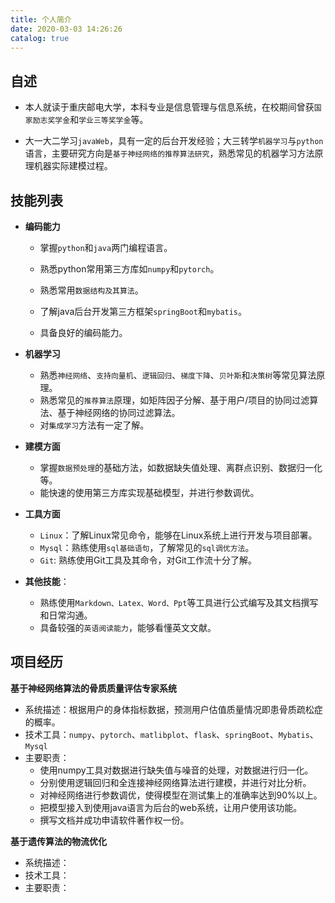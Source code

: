 ```yaml
---
title: 个人简介
date: 2020-03-03 14:26:26
catalog: true
---
```




## 自述

- 本人就读于重庆邮电大学，本科专业是信息管理与信息系统，在校期间曾获`国家励志奖学金`和`学业三等奖学金`等。

- 大一大二学习`javaWeb`，具有一定的后台开发经验；大三转学`机器学习`与`python`语言，主要研究方向是`基于神经网络的推荐算法研究`，熟悉常见的机器学习方法原理机器实际建模过程。

## 技能列表

- **编码能力**

  - 掌握`python`和`java`两门编程语言。

  - 熟悉python常用第三方库如`numpy`和`pytorch`。
  - 熟悉常用`数据结构及其算法`。
  - 了解java后台开发第三方框架`springBoot`和`mybatis`。
  - 具备良好的编码能力。

- **机器学习**
  - 熟悉`神经网络`、`支持向量机`、`逻辑回归`、`梯度下降`、`贝叶斯`和`决策树`等常见算法原理。
  - 熟悉常见的`推荐算法`原理，如矩阵因子分解、基于用户/项目的协同过滤算法、基于神经网络的协同过滤算法。
  - 对`集成学习`方法有一定了解。

- **建模方面**
  - 掌握`数据预处理`的基础方法，如数据缺失值处理、离群点识别、数据归一化等。
  - 能快速的使用第三方库实现基础模型，并进行参数调优。

- **工具方面**
  - `Linux`：了解Linux常见命令，能够在Linux系统上进行开发与项目部署。
  - `Mysql`：熟练使用`sql基础语句`，了解常见的`sql调优方法`。
  - `Git`: 熟练使用Git工具及其命令，对Git工作流十分了解。
- **其他技能**：
  - 熟练使用`Markdown、Latex、Word、Ppt`等工具进行公式编写及其文档撰写和日常沟通。
  - 具备较强的`英语阅读能力`，能够看懂英文文献。

## 项目经历

**基于神经网络算法的骨质质量评估专家系统**

- 系统描述：根据用户的身体指标数据，预测用户估值质量情况即患骨质疏松症的概率。
- 技术工具：`numpy`、`pytorch`、`matlibplot`、`flask`、`springBoot`、`Mybatis`、`Mysql`
- 主要职责：
  - 使用numpy工具对数据进行缺失值与噪音的处理，对数据进行归一化。
  - 分别使用逻辑回归和全连接神经网络算法进行建模，并进行对比分析。
  - 对神经网络进行参数调优，使得模型在测试集上的准确率达到90%以上。
  - 把模型接入到使用java语言为后台的web系统，让用户使用该功能。
  - 撰写文档并成功申请软件著作权一份。

**基于遗传算法的物流优化**

- 系统描述：
- 技术工具：
- 主要职责：

